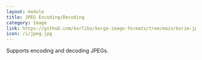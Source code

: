 ```yaml
---
layout: module
title: JPEG Encoding/Decoding
category: Image
link: https://github.com/korlibs/korge-image-formats/tree/main/korim-jpeg
icon: /i/jpeg.jpg
---
```


Supports encoding and decoding JPEGs.
